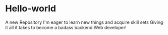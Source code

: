 # Hello-world
A new Repository
I'm eager to learn new things and acquire skill sets
Giving it all it takes to become a badass backend Web developer!
